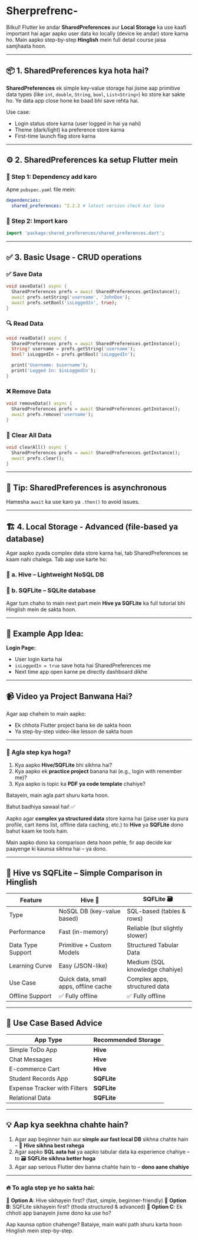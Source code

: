 # Sherprefrenc-


Bilkul! Flutter ke andar **SharedPreferences** aur **Local Storage** ka use kaafi important hai agar aapko user data ko locally (device ke andar) store karna ho. Main aapko step-by-step **Hinglish** mein full detail course jaisa samjhaata hoon.

---

## 📦 **1. SharedPreferences kya hota hai?**

**SharedPreferences** ek simple key-value storage hai jisme aap primitive data types (like `int`, `double`, `String`, `bool`, `List<String>`) ko store kar sakte ho. Ye data app close hone ke baad bhi save rehta hai.

Use case:

* Login status store karna (user logged in hai ya nahi)
* Theme (dark/light) ka preference store karna
* First-time launch flag store karna

---

## ⚙️ **2. SharedPreferences ka setup Flutter mein**

### 📌 Step 1: Dependency add karo

Apne `pubspec.yaml` file mein:

```yaml
dependencies:
  shared_preferences: ^2.2.2 # latest version check kar lena
```

### 📌 Step 2: Import karo

```dart
import 'package:shared_preferences/shared_preferences.dart';
```

---

## ✅ **3. Basic Usage - CRUD operations**

### ✅ **Save Data**

```dart
void saveData() async {
  SharedPreferences prefs = await SharedPreferences.getInstance();
  await prefs.setString('username', 'JohnDoe');
  await prefs.setBool('isLoggedIn', true);
}
```

### 🔍 **Read Data**

```dart
void readData() async {
  SharedPreferences prefs = await SharedPreferences.getInstance();
  String? username = prefs.getString('username');
  bool? isLoggedIn = prefs.getBool('isLoggedIn');

  print('Username: $username');
  print('Logged In: $isLoggedIn');
}
```

### ❌ **Remove Data**

```dart
void removeData() async {
  SharedPreferences prefs = await SharedPreferences.getInstance();
  await prefs.remove('username');
}
```

### 🚫 **Clear All Data**

```dart
void clearAll() async {
  SharedPreferences prefs = await SharedPreferences.getInstance();
  await prefs.clear();
}
```

---

## 🧠 Tip: SharedPreferences is asynchronous

Hamesha `await` ka use karo ya `.then()` to avoid issues.

---

## 🏗️ **4. Local Storage - Advanced (file-based ya database)**

Agar aapko zyada complex data store karna hai, tab SharedPreferences se kaam nahi chalega. Tab aap use karte ho:

### 📌 a. **Hive** – Lightweight NoSQL DB

### 📌 b. **SQFLite** – SQLite database

Agar tum chaho to main next part mein **Hive ya SQFLite** ka full tutorial bhi Hinglish mein de sakta hoon.

---

## 🧪 Example App Idea:

**Login Page:**

* User login karta hai
* `isLoggedIn = true` save hota hai SharedPreferences me
* Next time app open karne pe directly dashboard dikhe

---

## 📹 Video ya Project Banwana Hai?

Agar aap chahein to main aapko:

* Ek chhota Flutter project bana ke de sakta hoon
* Ya step-by-step video-like lesson de sakta hoon

---

### 🔔 Agla step kya hoga?

1. Kya aapko **Hive/SQFLite** bhi sikhna hai?
2. Kya aapko ek **practice project** banana hai (e.g., login with remember me)?
3. Kya aapko is topic ka **PDF ya code template** chahiye?

Batayein, main agla part shuru karta hoon.

Bahut badhiya sawaal hai! ✅

Aapko agar **complex ya structured data** store karna hai (jaise user ka pura profile, cart items list, offline data caching, etc.) to **Hive** ya **SQFLite** dono bahut kaam ke tools hain.

Main aapko dono ka comparison deta hoon pehle, fir aap decide kar paayenge ki kaunsa sikhna hai – ya dono.

---

## 🔄 **Hive vs SQFLite** – Simple Comparison in Hinglish

| Feature           | Hive 🐝                               | SQFLite 🗃️                    |
| ----------------- | ------------------------------------- | ------------------------------ |
| Type              | NoSQL DB (key-value based)            | SQL-based (tables & rows)      |
| Performance       | Fast (in-memory)                      | Reliable (but slightly slower) |
| Data Type Support | Primitive + Custom Models             | Structured Tabular Data        |
| Learning Curve    | Easy (JSON-like)                      | Medium (SQL knowledge chahiye) |
| Use Case          | Quick data, small apps, offline cache | Complex apps, structured data  |
| Offline Support   | ✅ Fully offline                       | ✅ Fully offline                |

---

## 🎯 Use Case Based Advice

| App Type                     | Recommended Storage |
| ---------------------------- | ------------------- |
| Simple ToDo App              | **Hive**            |
| Chat Messages                | **Hive**            |
| E-commerce Cart              | **Hive**            |
| Student Records App          | **SQFLite**         |
| Expense Tracker with Filters | **SQFLite**         |
| Relational Data              | **SQFLite**         |

---

## 💡 Aap kya seekhna chahte hain?

1. Agar aap beginner hain aur **simple aur fast local DB** sikhna chahte hain – 🐝 **Hive sikhna best rahega**
2. Agar aapko **SQL aata hai** ya aapko tabular data ka experience chahiye – to 🗃️ **SQFLite sikhna better hoga**
3. Agar aap serious Flutter dev banna chahte hain to – **dono aane chahiye**

---

### 🔥 To agla step ye ho sakta hai:

🔘 **Option A**: Hive sikhayein first? (fast, simple, beginner-friendly)
🔘 **Option B**: SQFLite sikhayein first? (thoda structured & advanced)
🔘 **Option C**: Ek chhoti app banayein jisme dono ka use ho?

Aap kaunsa option chahenge? Bataiye, main wahi path shuru karta hoon Hinglish mein step-by-step.
